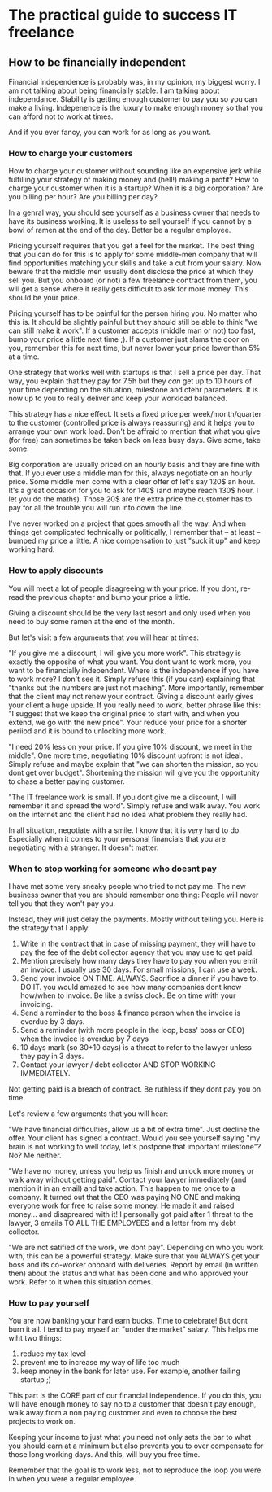# The practical guide to success IT freelance #

## How to be financially independent ##

Financial independence is probably was, in my opinion, my biggest worry. I am
not talking about being financially stable. I am talking about
independance. Stability is getting enough customer to pay you so you can make a
living. Indepenence is the luxury to make enough money so that you can afford
not to work at times.

And if you ever fancy, you can work for as long as you want.
 
### How to charge your customers ###

How to charge your customer without sounding like an expensive jerk while
fulfilling your strategy of making money and (hell!) making a profit? How to
charge your customer when it is a startup? When it is a big corporation? Are you
billing per hour? Are you billing per day?

In a genral way, you should see yourself as a business owner that needs to have
its business working. It is useless to sell yourself if you cannot by a bowl of
ramen at the end of the day. Better be a regular employee.

Pricing yourself requires that you get a feel for the market. The best thing
that you can do for this is to apply for some middle-men company that will find
opportunities matching your skills and take a cut from your salary. Now beware
that the middle men usually dont disclose the price at which they sell you. But
you onboard (or not) a few freelance contract from them, you will get a sense
where it really gets difficult to ask for more money. This should be your price.

Pricing yourself has to be painful for the person hiring you. No matter who this
is. It should be slightly painful but they should still be able to think "we can
still make it work". If a customer accepts (middle man or not) too fast, bump
your price a little next time ;). If a customer just slams the door on you,
remember this for next time, but never lower your price lower than 5% at a time.

One strategy that works well with startups is that I sell a price per day. That
way, you explain that they pay for 7.5h but they *can* get up to 10 hours of
your time depending on the situation, milestone and otehr parameters. It is now
up to you to really deliver and keep your workload balanced.

This strategy has a nice effect. It sets a fixed price per week/month/quarter to
the customer (controlled price is always reassuring) and it helps you to arrange
your own work load. Don't be affraid to mention that what you give (for free)
can sometimes be taken back on less busy days. Give some, take some.

Big corporation are usually priced on an hourly basis and they are fine with
that. If you ever use a middle man for this, always negotiate on an hourly
price. Some middle men come with a clear offer of let's say 120$ an hour. It's a
great occasion for you to ask for 140$ (and maybe reach 130$ hour. I let you do
the maths). Those 20$ are the extra price the customer has to pay for all the
trouble you will run into down the line.

I've never worked on a project that goes smooth all the way. And when things get
complicated technically or politically, I remember that – at least – bumped my
price a little. A nice compensation to just "suck it up" and keep working hard.


### How to apply discounts ###

You will meet a lot of people disagreeing with your price. If you dont, re-read
the previous chapter and bump your price a little.

Giving a discount should be the very last resort and only used when you need to
buy some ramen at the end of the month.

But let's visit a few arguments that you will hear at times:

"If you give me a discount, I will give you more work". This strategy is exactly
the opposite of what you want. You dont want to work more, you want to be
financially independent. Where is the independence if you have to work more? I
don't see it. Simply refuse this (if you can) explaining that "thanks but the
numbers are just not maching". More importantly, remember that the client may
not renew your contract. Giving a discount early gives your client a huge
upside.
If you really need to work, better phrase like this: "I suggest that we keep the
original price to start with, and when you extend, we go with the new
price". Your reduce your price for a shorter periiod and it is bound to
unlocking more work.

"I need 20% less on your price. If you give 10% discount, we meet in the
middle". One more time, negotiating 10% discount upfront is not ideal. Simply
refuse and maybe explain that "we can shorten the mission, so you dont get over
budget". Shortening the mission will give you the opportunity to chase a better
paying customer.


"The IT freelance work is small. If you dont give me a discount, I will remember
it and spread the word". Simply refuse and walk away. You work on the internet
and the client had no idea what problem they really had.


In all situation, negotiate with a smile. I know that it is *very* hard to
do. Especially when it comes to your personal financials that you are
negotiating with a stranger. It doesn't matter.

### When to stop working for someone who doesnt pay ###

I have met some very sneaky people who tried to not pay me. The new business
owner that you are should remember one thing: People will never tell you that
they won't pay you.

Instead, they will just delay the payments. Mostly without telling you. Here is
the strategy that I apply:

1. Write in the contract that in case of missing payment, they will have to pay
   the fee of the debt collector agency that you may use to get paid.
2. Mention precisely how many days they have to pay you when you emit an
   invoice. I usually use 30 days. For small missions, I can use a week.
3. Send your invoice ON TIME. ALWAYS. Sacrifice a dinner if you have to. DO IT.
   you would amazed to see how many companies dont know how/when to invoice. Be
   like a swiss clock. Be on time with your invoicing.
4. Send a reminder to the boss & finance person when the invoice is overdue by 3 days.
5. Send a reminder (with more people in the loop, boss' boss or CEO) when the
   invoice is overdue by 7 days
6. 10 days mark (so 30+10 days) is a threat to refer to the lawyer unless they
   pay in 3 days.
7. Contact your lawyer / debt collector AND STOP WORKING IMMEDIATELY.


Not getting paid is a breach of contract. Be ruthless if they dont pay you on
time. 

Let's review a few arguments that you will hear:

"We have financial difficulties, allow us a bit of extra time". Just decline the
offer. Your client has signed a contract. Would you see yourself saying "my
brain is not working to well today, let's postpone that important milestone"?
No? Me neither.

"We have no money, unless you help us finish and unlock more money or walk away
without getting paid". Contact your lawyer immediately (and mention it in an
email) and take action. This happen to me once to a company. It turned out that
the CEO was paying NO ONE and making everyone work for free to raise some
money. He made it and raised money... and disapreared with it!
I personally got paid after 1 threat to the lawyer, 3 emails TO ALL THE
EMPLOYEES and a letter from my debt collector.

"We are not satified of the work, we dont pay". Depending on who you work with,
this can be a powerful strategy. Make sure that you ALWAYS get your boss and its
co-worker onboard with deliveries. Report by email (in written then) about the
status and what has been done and who approved your work. Refer to it when this
situation comes.

### How to pay yourself ###

You are now banking your hard earn bucks. Time to celebrate! But dont burn it
all. I tend to pay myself an "under the market" salary. This helps me wiht two
things:
1. reduce my tax level
2. prevent me to increase my way of life too much
3. keep money in the bank for later use. For example, another failing startup ;)

This part is the CORE part of our financial independence. If you do this, you
will have enough money to say no to a customer that doesn't pay enough, walk
away from a non paying customer and even to choose the best projects to work on.

Keeping your income to just what you need not only sets the bar to what you
should earn at a minimum but also prevents you to over compensate for those long
working days. And this, will buy you free time.

Remember that the goal is to work less, not to reproduce the loop you were in
when you were a regular employee.


